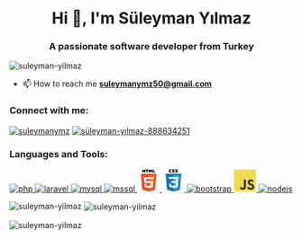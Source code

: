 <h1 align="center">Hi 👋, I'm Süleyman Yılmaz</h1>
<h3 align="center">A passionate software developer from Turkey</h3>
<p align="left"> <img src="https://komarev.com/ghpvc/?username=suleyman-yilmaz&label=Profile%20views&color=0e75b6&style=flat" alt="suleyman-yilmaz" /> </p>

- 📫 How to reach me **suleymanymz50@gmail.com**

<h3 align="left">Connect with me:</h3>
<p align="left">
<a href="https://twitter.com/suleymanymz" target="blank"><img align="center" src="https://raw.githubusercontent.com/rahuldkjain/github-profile-readme-generator/master/src/images/icons/Social/twitter.svg" alt="suleymanymz" height="30" width="40" /></a>
<a href="https://linkedin.com/in/süleyman-yılmaz-888634251" target="blank"><img align="center" src="https://raw.githubusercontent.com/rahuldkjain/github-profile-readme-generator/master/src/images/icons/Social/linked-in-alt.svg" alt="süleyman-yılmaz-888634251" height="30" width="40" /></a>
</p>

<h3 align="left">Languages and Tools:</h3>

<p align="left">
<a href="https://www.php.net/" target="_blank" rel="noreferrer"> <img src="https://avatars.githubusercontent.com/u/25158?s=48&v=4" alt="php" width="40" height="40"/>
  </a> 
<a href="https://laravel.com/" target="_blank" rel="noreferrer"> <img src="https://avatars.githubusercontent.com/u/958072?s=48&v=4" alt="laravel" width="40" height="40"/>
  </a> 
  <a href="https://www.mysql.com/" target="_blank" rel="noreferrer"> <img src="https://avatars.githubusercontent.com/u/2452804?s=48&v=4" alt="mysql" width="40" height="40"/>
  </a> 
  <a href="https://www.microsoft.com/en-us/sql-server" target="_blank" rel="noreferrer"> <img src="https://www.svgrepo.com/show/303229/microsoft-sql-server-logo.svg" alt="mssql" width="40" height="40"/> 
  </a>
  <a href="https://www.w3.org/html/" target="_blank" rel="noreferrer"> <img src="https://raw.githubusercontent.com/devicons/devicon/master/icons/html5/html5-original-wordmark.svg" alt="html5" width="40" height="40"/>
  </a>
 <a href="https://www.w3schools.com/css/" target="_blank" rel="noreferrer"> <img src="https://raw.githubusercontent.com/devicons/devicon/master/icons/css3/css3-original-wordmark.svg" alt="css3" width="40" height="40"/> 
 </a>
  <a href="https://getbootstrap.com/" target="_blank" rel="noreferrer"> <img src="https://avatars.githubusercontent.com/u/2918581?s=48&v=4" alt="bootstrap" width="40" height="40"/>
  </a> 
  <a href="https://developer.mozilla.org/en-US/docs/Web/JavaScript" target="_blank" rel="noreferrer"> <img src="https://raw.githubusercontent.com/devicons/devicon/master/icons/javascript/javascript-original.svg" alt="javascript" width="40" height="40"/> 
  </a>
  <a href="https://nodejs.org/en" target="_blank" rel="noreferrer"> <img src="https://avatars.githubusercontent.com/u/9950313?s=48&v=4" alt="nodejs" width="40" height="40"/> 
  </a>
</p>

<p><img align="left" src="https://github-readme-stats.vercel.app/api/top-langs?username=suleyman-yilmaz&show_icons=true&locale=en&layout=compact" alt="suleyman-yilmaz" /></p>

<p>&nbsp;<img align="center" src="https://github-readme-stats.vercel.app/api?username=suleyman-yilmaz&show_icons=true&locale=en" alt="suleyman-yilmaz" /></p>

<p><img align="center" src="https://github-readme-streak-stats.herokuapp.com/?user=suleyman-yilmaz&" alt="suleyman-yilmaz" /></p>
